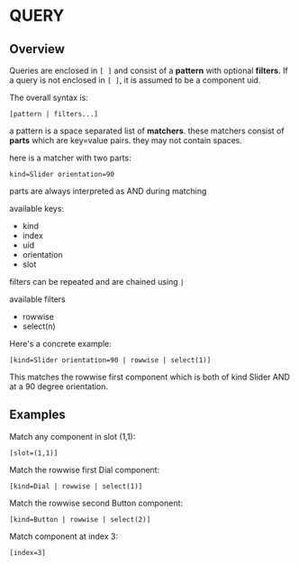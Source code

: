 # QUERY

## Overview

Queries are enclosed in `[ ]` and consist of a **pattern**
with optional **filters**. If a query is not enclosed in `[ ]`,
it is assumed to be a component uid.

The overall syntax is:

```
[pattern | filters...]
```

a pattern is a space separated list of **matchers**. these matchers
consist of **parts** which are key=value pairs. they may not contain spaces.

here is a matcher with two parts:

`kind=Slider orientation=90`

parts are always interpreted as AND during matching

available keys:

 * kind
 * index
 * uid
 * orientation
 * slot

filters can be repeated and are chained using `|`

available filters

 * rowwise
 * select(n)

Here's a concrete example:

```
[kind=Slider orientation=90 | rowwise | select(1)]
```

This matches the rowwise first component which is both
of kind Slider AND at a 90 degree orientation.

## Examples

Match any component in slot (1,1):

```
[slot=(1,1)]
```

Match the rowwise first Dial component:

```
[kind=Dial | rowwise | select(1)]
```

Match the rowwise second Button component:

```
[kind=Button | rowwise | select(2)]
```

Match component at index 3:

```
[index=3]
```
